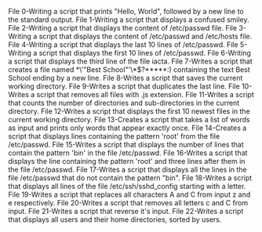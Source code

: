 File 0-Writing a script that prints "Hello, World", followed by a new line to the standard output.
File 1-Writing a script that displays a confused smiley.
File 2-Writing a script that displays the content of /etc/passwd file.
File 3-Writing a script that displays the content of /etc/passwd and /etc/hosts file.
File 4-Writing a script that displays the last 10 lines of /etc/passwd.
File 5-Writing a script that displays the first 10 lines of /etc/passwd.
File 6-Writing a script that displays the third line of the file iacta.
File 7-Writes a script that creates a file named \*\\'"Best School"\'\\*$\?\*\*\*\*\*:) containing the text Best School ending by a new line.
File 8-Writes a script that saves the current working directory.
File 9-Writes a script that duplicates the last line.
File 10-Writes a script that removes all files with .js extension.
File 11-Writes a script that counts the number of directories and sub-directories in the current directory.
File 12-Writes a script that displays the first 10 newest files in the current working directory.
File 13-Creates a script that takes a list of words as input and prints only words that appear exactly once.
File 14-Creates a script that displays lines containing the pattern 'root' from the file /etc/passwd.
File 15-Writes a script that displays the number of lines that contain the pattern 'bin' in the file /etc/passwd.
File 16-Writes a script that displays the line containing the pattern 'root' and three lines after them in the file /etc/passwd.
File 17-Writes a script that displays all the lines in the file /etc/passwd that do not contain the pattern "bin".
File 18-Writes a script that displays all lines of the file /etc/ssh/sshd_config starting with a letter.
File 19-Writes a script that replaces all characters A and C from input z and e respectively.
File 20-Writes a script that removes all letters c and C from input.
File 21-Writes a script that reverse it's input.
File 22-Writes a script that displays all users and their home directories, sorted by users.

